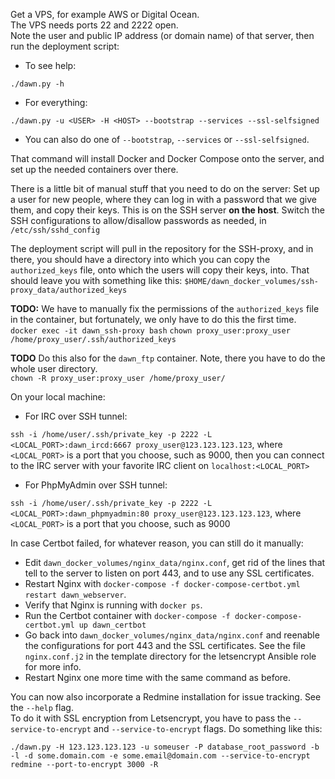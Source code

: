 Get a VPS, for example AWS or Digital Ocean.   
The VPS needs ports 22 and 2222 open.   
Note the user and public IP address (or domain name) of that server, then run the deployment script:   

- To see help:

`./dawn.py -h`

- For everything:

`./dawn.py -u <USER> -H <HOST> --bootstrap --services --ssl-selfsigned`

- You can also do one of `--bootstrap`, `--services` or `--ssl-selfsigned`.


That command will install Docker and Docker Compose onto the server, and set up the needed containers over there.

There is a little bit of manual stuff that you need to do on the server:
Set up a user for new people, where they can log in with a password that we give them, and copy their keys.
This is on the SSH server **on the host**.
Switch the SSH configurations to allow/disallow passwords as needed, in `/etc/ssh/sshd_config`


The deployment script will pull in the repository for the SSH-proxy, and in there, you should have a 
directory into which you can copy the `authorized_keys` file, onto which the users will copy their keys, into.
That should leave you with something like this:
`$HOME/dawn_docker_volumes/ssh-proxy_data/authorized_keys`

**TODO:** We have to manually fix the permissions of the `authorized_keys` file in the container, but fortunately, we only have to do this the first time.
`docker exec -it dawn_ssh-proxy bash`
`chown proxy_user:proxy_user /home/proxy_user/.ssh/authorized_keys`

**TODO** Do this also for the `dawn_ftp` container. Note, there you have to do the whole user directory.  
`chown -R proxy_user:proxy_user /home/proxy_user/`


On your local machine:

- For IRC over SSH tunnel:

`ssh -i /home/user/.ssh/private_key -p 2222 -L <LOCAL_PORT>:dawn_ircd:6667 proxy_user@123.123.123.123`, where `<LOCAL_PORT>` is a port that you choose,  such as 9000, then you can connect to the IRC server with your favorite IRC client on `localhost:<LOCAL_PORT>`

- For PhpMyAdmin over SSH tunnel:

`ssh -i /home/user/.ssh/private_key -p 2222 -L <LOCAL_PORT>:dawn_phpmyadmin:80 proxy_user@123.123.123.123`, where `<LOCAL_PORT>` is a port that you choose,  such as 9000


In case Certbot failed, for whatever reason, you can still do it manually:    

- Edit `dawn_docker_volumes/nginx_data/nginx.conf`, get rid of the lines that tell to the server to listen on port 443, and to use any SSL certificates.
- Restart Nginx with `docker-compose -f docker-compose-certbot.yml restart dawn_webserver`.
- Verify that Nginx is running with `docker ps`.
- Run the Certbot container with `docker-compose -f docker-compose-certbot.yml up dawn_certbot`
- Go back into `dawn_docker_volumes/nginx_data/nginx.conf` and reenable the configurations for port 443 and the SSL certificates. See the file `nginx.conf.j2` in the template directory for the letsencrypt Ansible role for more info.
- Restart Nginx one more time with the same command as before.

You can now also incorporate a Redmine installation for issue tracking. See the `--help` flag.  
To do it with SSL encryption from Letsencrypt, you have to pass the `--service-to-encrypt` and `--service-to-encrypt` flags. Do something like this:
```
./dawn.py -H 123.123.123.123 -u someuser -P database_root_password -b -l -d some.domain.com -e some.email@domain.com --service-to-encrypt redmine --port-to-encrypt 3000 -R
```
